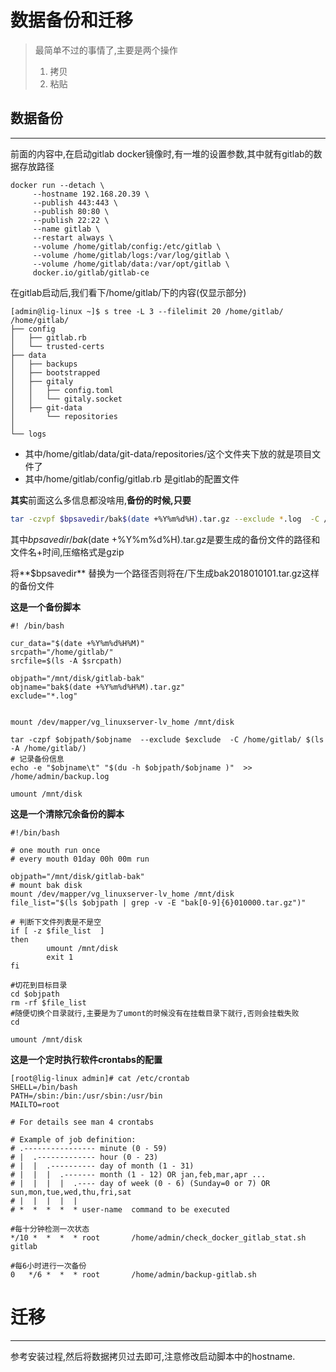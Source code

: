 # 数据备份和迁移

> 最简单不过的事情了,主要是两个操作  
> 1. 拷贝  
> 2. 粘贴

## 数据备份
---
前面的内容中,在启动gitlab docker镜像时,有一堆的设置参数,其中就有gitlab的数据存放路径

```
docker run --detach \
     --hostname 192.168.20.39 \
     --publish 443:443 \
     --publish 80:80 \
     --publish 22:22 \
     --name gitlab \
     --restart always \
     --volume /home/gitlab/config:/etc/gitlab \
     --volume /home/gitlab/logs:/var/log/gitlab \
     --volume /home/gitlab/data:/var/opt/gitlab \
     docker.io/gitlab/gitlab-ce
```

在gitlab启动后,我们看下/home/gitlab/下的内容\(仅显示部分\)

```
[admin@lig-linux ~]$ s tree -L 3 --filelimit 20 /home/gitlab/  
/home/gitlab/
├── config
│   ├── gitlab.rb
│   └── trusted-certs
├── data
│   ├── backups
│   ├── bootstrapped
│   ├── gitaly
│   │   ├── config.toml
│   │   └── gitaly.socket
│   ├── git-data
│       └── repositories
│  
└── logs
```

* 其中/home/gitlab/data/git-data/repositories/这个文件夹下放的就是项目文件了
* 其中/home/gitlab/config/gitlab.rb 是gitlab的配置文件

**其实**前面这么多信息都没啥用,**备份的时候,只要**

```bash
tar -czvpf $bpsavedir/bak$(date +%Y%m%d%H).tar.gz --exclude *.log  -C /home/gitlab/ $(ls -A /home/gitlab/)
```

其中$bpsavedir/bak$\(date +%Y%m%d%H\).tar.gz是要生成的备份文件的路径和文件名+时间,压缩格式是gzip

将**$bpsavedir** 替换为一个路径否则将在/下生成bak2018010101.tar.gz这样的备份文件

**这是一个备份脚本**

```
#! /bin/bash

cur_data="$(date +%Y%m%d%H%M)"
srcpath="/home/gitlab/"
srcfile=$(ls -A $srcpath)

objpath="/mnt/disk/gitlab-bak"
objname="bak$(date +%Y%m%d%H%M).tar.gz"
exclude="*.log"


mount /dev/mapper/vg_linuxserver-lv_home /mnt/disk

tar -czpf $objpath/$objname  --exclude $exclude  -C /home/gitlab/ $(ls -A /home/gitlab/)
# 记录备份信息
echo -e "$objname\t" "$(du -h $objpath/$objname )"  >>  /home/admin/backup.log

umount /mnt/disk
```
**这是一个清除冗余备份的脚本**
```
#!/bin/bash

# one mouth run once
# every mouth 01day 00h 00m run 

objpath="/mnt/disk/gitlab-bak"
# mount bak disk
mount /dev/mapper/vg_linuxserver-lv_home /mnt/disk
file_list="$(ls $objpath | grep -v -E "bak[0-9]{6}010000.tar.gz")" 

# 判断下文件列表是不是空
if [ -z $file_list  ]
then
        umount /mnt/disk
        exit 1
fi

#切花到目标目录
cd $objpath
rm -rf $file_list
#随便切换个目录就行,主要是为了umont的时候没有在挂载目录下就行,否则会挂载失败
cd
 
umount /mnt/disk
```
**这是一个定时执行软件crontabs的配置**
```
[root@lig-linux admin]# cat /etc/crontab 
SHELL=/bin/bash
PATH=/sbin:/bin:/usr/sbin:/usr/bin
MAILTO=root

# For details see man 4 crontabs

# Example of job definition:
# .---------------- minute (0 - 59)
# |  .------------- hour (0 - 23)
# |  |  .---------- day of month (1 - 31)
# |  |  |  .------- month (1 - 12) OR jan,feb,mar,apr ...
# |  |  |  |  .---- day of week (0 - 6) (Sunday=0 or 7) OR sun,mon,tue,wed,thu,fri,sat
# |  |  |  |  |
# *  *  *  *  * user-name  command to be executed

#每十分钟检测一次状态
*/10 *  *  *  * root       /home/admin/check_docker_gitlab_stat.sh gitlab

#每6小时进行一次备份
0   */6 *  *  * root       /home/admin/backup-gitlab.sh
```


# 迁移
---
参考安装过程,然后将数据拷贝过去即可,注意修改启动脚本中的hostname.

